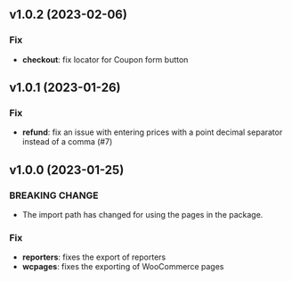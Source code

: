 ## v1.0.2 (2023-02-06)

### Fix

- **checkout**: fix locator for Coupon form button

## v1.0.1 (2023-01-26)

### Fix

- **refund**: fix an issue with entering prices with a point decimal separator instead of a comma (#7)

## v1.0.0 (2023-01-25)

### BREAKING CHANGE

- The import path has changed for using the pages in the package.

### Fix

- **reporters**: fixes the export of reporters
- **wcpages**: fixes the exporting of WooCommerce pages
